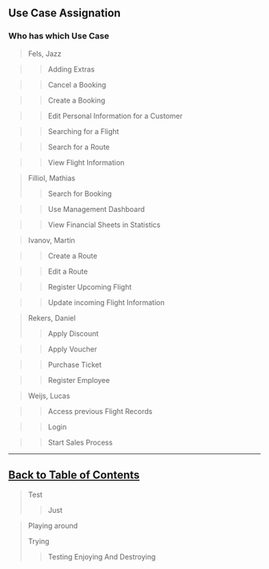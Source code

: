 ## Use Case Assignation
### Who has which Use Case

>   Fels, Jazz

>>  Adding Extras

>>  Cancel a Booking

>>  Create a Booking

>>  Edit Personal Information for a Customer

>>  Searching for a Flight

>>  Search for a Route

>>  View Flight Information

>   Filliol, Mathias
>>  Search for Booking

>>  Use Management Dashboard

>>  View Financial Sheets in Statistics

>   Ivanov, Martin

>>  Create a Route

>>  Edit a Route

>>  Register Upcoming Flight

>>  Update incoming Flight Information 

>   Rekers, Daniel
>>  Apply Discount

>>  Apply Voucher

>>  Purchase Ticket

>>  Register Employee

>   Weijs, Lucas

>>  Access previous Flight Records

>>  Login

>>  Start Sales Process


---
## [Back to Table of Contents](../TableOfContents.md)

>   Test
>>  Just

>   Playing around
>    
>   Trying
>>  Testing
>   Enjoying
>   And
>>  Destroying